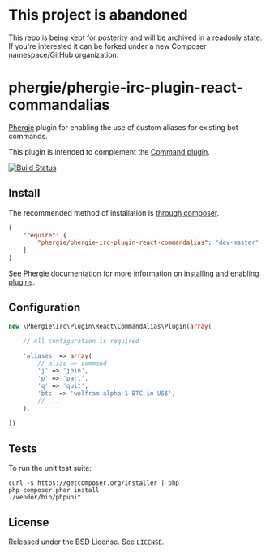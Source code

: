# This project is abandoned

This repo is being kept for posterity and will be archived in a readonly state. 
If you're interested it can be forked under a new Composer namespace/GitHub organization.

# phergie/phergie-irc-plugin-react-commandalias

[Phergie](http://github.com/phergie/phergie-irc-bot-react/) plugin for enabling the use of custom aliases for existing bot commands.

This plugin is intended to complement the [Command plugin](https://github.com/phergie/phergie-irc-plugin-react-command).

[![Build Status](https://secure.travis-ci.org/phergie/phergie-irc-plugin-react-commandalias.png?branch=master)](http://travis-ci.org/phergie/phergie-irc-plugin-react-commandalias)

## Install

The recommended method of installation is [through composer](http://getcomposer.org).

```JSON
{
    "require": {
        "phergie/phergie-irc-plugin-react-commandalias": "dev-master"
    }
}
```

See Phergie documentation for more information on
[installing and enabling plugins](https://github.com/phergie/phergie-irc-bot-react/wiki/Usage#plugins).

## Configuration

```php
new \Phergie\Irc\Plugin\React\CommandAlias\Plugin(array(

    // All configuration is required

    'aliases' => array(
        // alias => command
        'j' => 'join',
        'p' => 'part',
        'q' => 'quit',
        'btc' => 'wolfram-alpha 1 BTC in US$',
        // ...
    ),

))
```

## Tests

To run the unit test suite:

```
curl -s https://getcomposer.org/installer | php
php composer.phar install
./vendor/bin/phpunit
```

## License

Released under the BSD License. See `LICENSE`.
